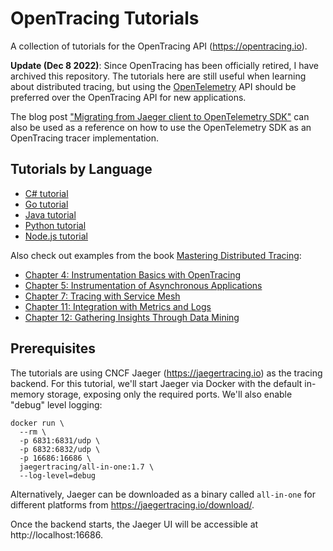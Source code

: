 # OpenTracing Tutorials

A collection of tutorials for the OpenTracing API (https://opentracing.io).

**Update (Dec 8 2022)**: Since OpenTracing has been officially retired, I have archived this repository. The tutorials here are still useful when learning about distributed tracing, but using the [OpenTelemetry](https://opentelemetry.io/) API should be preferred over the OpenTracing API for new applications.

The blog post ["Migrating from Jaeger client to OpenTelemetry SDK"](https://medium.com/jaegertracing/migrating-from-jaeger-client-to-opentelemetry-sdk-bd337d796759) can also be used as a reference on how to use the OpenTelemetry SDK as an OpenTracing tracer implementation.

## Tutorials by Language

  * [C# tutorial](./csharp/)
  * [Go tutorial](./go/)
  * [Java tutorial](./java)
  * [Python tutorial](./python)
  * [Node.js tutorial](./nodejs)

Also check out examples from the book [Mastering Distributed Tracing](https://www.shkuro.com/books/2019-mastering-distributed-tracing/):
* [Chapter 4: Instrumentation Basics with OpenTracing](https://github.com/PacktPublishing/Mastering-Distributed-Tracing/tree/master/Chapter04)
* [Chapter 5: Instrumentation of Asynchronous Applications](https://github.com/PacktPublishing/Mastering-Distributed-Tracing/tree/master/Chapter05)
* [Chapter 7: Tracing with Service Mesh](https://github.com/PacktPublishing/Mastering-Distributed-Tracing/tree/master/Chapter07)
* [Chapter 11: Integration with Metrics and Logs](https://github.com/PacktPublishing/Mastering-Distributed-Tracing/tree/master/Chapter11)
* [Chapter 12: Gathering Insights Through Data Mining](https://github.com/PacktPublishing/Mastering-Distributed-Tracing/tree/master/Chapter12)

## Prerequisites

The tutorials are using CNCF Jaeger (https://jaegertracing.io) as the tracing backend.
For this tutorial, we'll start Jaeger via Docker with the default in-memory storage, exposing only the required ports. We'll also enable "debug" level logging:

```
docker run \
  --rm \
  -p 6831:6831/udp \
  -p 6832:6832/udp \
  -p 16686:16686 \
  jaegertracing/all-in-one:1.7 \
  --log-level=debug
```

Alternatively, Jaeger can be downloaded as a binary called `all-in-one` for different platforms from https://jaegertracing.io/download/.

Once the backend starts, the Jaeger UI will be accessible at http://localhost:16686.
